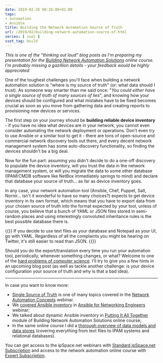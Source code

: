 ```yaml
---
date: 2019-02-26 08:26:00+01:00
tags:
- automation
- Ansible
title: Building the Network Automation Source of Truth
url: /2019/02/building-network-automation-source-of.html
series: [ ssot ]
ssot_tag: build
---
```

*This is one of the "thinking out loud" blog posts as I'm preparing my presentation for the [Building Network Automation Solutions](https://www.ipspace.net/Building_Network_Automation_Solutions) online course. I'm probably missing a gazillion details - your feedback would be highly appreciated*

One of the toughest challenges you'll face when building a network automation solution is "where is my source of truth" (or: what data should I trust). As someone way smarter than me said once: "*You could either have a single source of truth of many sources of lies*", and knowing how your devices should be configured and what mistakes have to be fixed becomes crucial as soon as you move from gathering data and creating reports to provisioning new devices or services.
<!--more-->
The first step on your journey should be **building reliable device inventory** - if you have no idea what devices are in your network, you cannot even consider automating the network deployment or operations. Don't even try to use Ansible or a similar tool to get it - there are tons of open-source and commercial network discovery tools out there, and every decent network management system has some auto-discovery functionality, so finding the devices shouldn't be a big deal.

Now for the fun part: assuming you didn't decide to do a one-off discovery to populate the device inventory, will you trust the data in the network management system, or will you migrate the data to some other database (IPAM/CMDB software like NetBox immediately springs to mind) and declare that database your source of truth... as far as device inventory goes.

In any case, your network automation tool (Ansible, Chef, Puppet, Salt, Nornir... isn't it wonderful to have so many choices?) expects to get device inventory in its own format, which means that you have to export data from your chosen source of truth into the format expected by your tool, unless of course, you believe that a bunch of YAML or JSON files stored in semi-random places and using interestingly convoluted inheritance rules is the best possible database there is.

{{<note info>}}
If you decide to use text files as your database and Notepad as your UI, go with YAML. Regardless of all the complaints you might be hearing on Twitter, it's still easier to read than JSON.
{{</note>}}

Should you do the export/translation every time you run your automation tool, periodically, whenever something changes, or what? Welcome to one of the [hard problems of computer science](https://www.twitter.com/codinghorror/status/506010907021828096). I'll try to give you a few hints in an upcoming blog post (as well as tackle another challenge: is your device configuration your source of truth and why is that a bad idea).

---
In case you want to know more:

-   [Single Source of Truth](https://my.ipspace.net/bin/list?id=AutConcepts#SSOT) is one of many topics covered in the [Network Automation Concepts](https://www.ipspace.net/Network_Automation_Concepts) webinar.
-   We [covered Ansible inventory](https://my.ipspace.net/bin/list?id=Ansible#ANSIBLE_DD) in [Ansible for Networking Engineers](https://www.ipspace.net/Ansible_for_Networking_Engineers) webinar;
-   We talked about dynamic Ansible inventory in [Putting It All Together](https://my.ipspace.net/bin/list?id=NetAutSol&module=6) module of Building Network Automation Solutions online course;
-   In the same online course I did a [thorough overview of data models and data stores](https://my.ipspace.net/bin/list?id=NetAutSol&module=3#M3S1) (covering everything from text files to IPAM systems and relational databases).

You can get access to the ipSpace.net webinars with [Standard ipSpace.net Subscription](https://www.ipspace.net/Subscription) and access to the network automation online course with [Expert Subscription](https://www.ipspace.net/Subscription/Individual).
